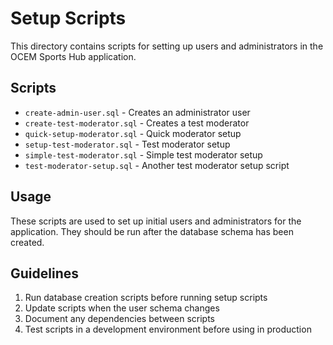 # Setup Scripts

This directory contains scripts for setting up users and administrators in the OCEM Sports Hub application.

## Scripts

- `create-admin-user.sql` - Creates an administrator user
- `create-test-moderator.sql` - Creates a test moderator
- `quick-setup-moderator.sql` - Quick moderator setup
- `setup-test-moderator.sql` - Test moderator setup
- `simple-test-moderator.sql` - Simple test moderator setup
- `test-moderator-setup.sql` - Another test moderator setup script

## Usage

These scripts are used to set up initial users and administrators for the application. They should be run after the database schema has been created.

## Guidelines

1. Run database creation scripts before running setup scripts
2. Update scripts when the user schema changes
3. Document any dependencies between scripts
4. Test scripts in a development environment before using in production